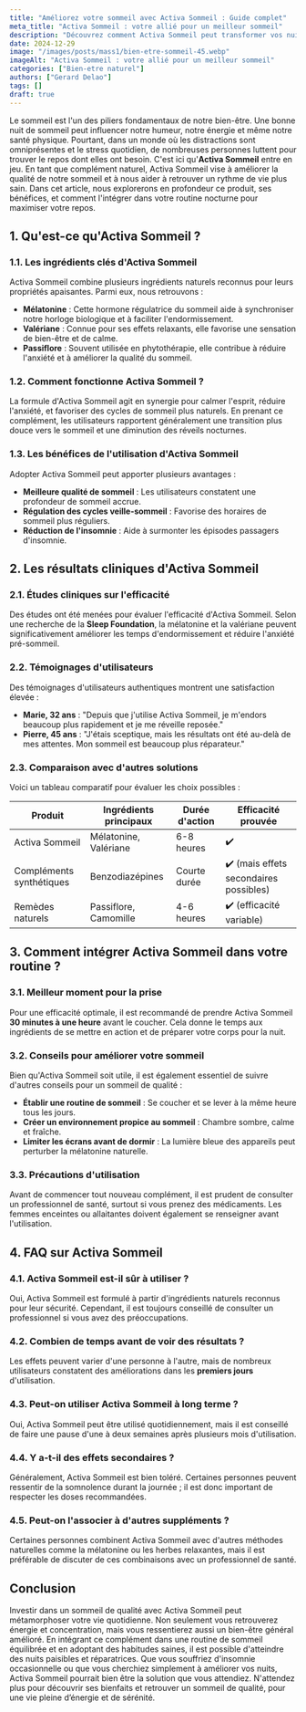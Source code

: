 ```yaml
---
title: "Améliorez votre sommeil avec Activa Sommeil : Guide complet"
meta_title: "Activa Sommeil : votre allié pour un meilleur sommeil"
description: "Découvrez comment Activa Sommeil peut transformer vos nuits. Stratégies, conseils et guides pour un sommeil réparateur."
date: 2024-12-29
image: "/images/posts/mass1/bien-etre-sommeil-45.webp"
imageAlt: "Activa Sommeil : votre allié pour un meilleur sommeil"
categories: ["Bien-etre naturel"]
authors: ["Gerard Delao"]
tags: []
draft: true
---
```


Le sommeil est l'un des piliers fondamentaux de notre bien-être. Une bonne nuit de sommeil peut influencer notre humeur, notre énergie et même notre santé physique. Pourtant, dans un monde où les distractions sont omniprésentes et le stress quotidien, de nombreuses personnes luttent pour trouver le repos dont elles ont besoin. C'est ici qu'**Activa Sommeil** entre en jeu. En tant que complément naturel, Activa Sommeil vise à améliorer la qualité de notre sommeil et à nous aider à retrouver un rythme de vie plus sain. Dans cet article, nous explorerons en profondeur ce produit, ses bénéfices, et comment l'intégrer dans votre routine nocturne pour maximiser votre repos.

## 1. Qu'est-ce qu'Activa Sommeil ?

### 1.1. Les ingrédients clés d'Activa Sommeil
Activa Sommeil combine plusieurs ingrédients naturels reconnus pour leurs propriétés apaisantes. Parmi eux, nous retrouvons :

- **Mélatonine** : Cette hormone régulatrice du sommeil aide à synchroniser notre horloge biologique et à faciliter l'endormissement.
- **Valériane** : Connue pour ses effets relaxants, elle favorise une sensation de bien-être et de calme.
- **Passiflore** : Souvent utilisée en phytothérapie, elle contribue à réduire l'anxiété et à améliorer la qualité du sommeil.
  
### 1.2. Comment fonctionne Activa Sommeil ?
La formule d'Activa Sommeil agit en synergie pour calmer l'esprit, réduire l'anxiété, et favoriser des cycles de sommeil plus naturels. En prenant ce complément, les utilisateurs rapportent généralement une transition plus douce vers le sommeil et une diminution des réveils nocturnes.

### 1.3. Les bénéfices de l'utilisation d'Activa Sommeil
Adopter Activa Sommeil peut apporter plusieurs avantages :

- **Meilleure qualité de sommeil** : Les utilisateurs constatent une profondeur de sommeil accrue.
- **Régulation des cycles veille-sommeil** : Favorise des horaires de sommeil plus réguliers.
- **Réduction de l'insomnie** : Aide à surmonter les épisodes passagers d'insomnie.

## 2. Les résultats cliniques d'Activa Sommeil

### 2.1. Études cliniques sur l'efficacité
Des études ont été menées pour évaluer l'efficacité d'Activa Sommeil. Selon une recherche de la **Sleep Foundation**, la mélatonine et la valériane peuvent significativement améliorer les temps d'endormissement et réduire l'anxiété pré-sommeil.

### 2.2. Témoignages d'utilisateurs
Des témoignages d'utilisateurs authentiques montrent une satisfaction élevée :

- **Marie, 32 ans** : "Depuis que j'utilise Activa Sommeil, je m'endors beaucoup plus rapidement et je me réveille reposée."
- **Pierre, 45 ans** : "J'étais sceptique, mais les résultats ont été au-delà de mes attentes. Mon sommeil est beaucoup plus réparateur."

### 2.3. Comparaison avec d'autres solutions
Voici un tableau comparatif pour évaluer les choix possibles :

| Produit             | Ingrédients principaux | Durée d'action | Efficacité prouvée |
|---------------------|-----------------------|----------------|---------------------|
| Activa Sommeil      | Mélatonine, Valériane | 6-8 heures     | ✔️                  |
| Compléments synthétiques | Benzodiazépines    | Courte durée   | ✔️ (mais effets secondaires possibles) |
| Remèdes naturels    | Passiflore, Camomille | 4-6 heures     | ✔️ (efficacité variable) |

## 3. Comment intégrer Activa Sommeil dans votre routine ?

### 3.1. Meilleur moment pour la prise
Pour une efficacité optimale, il est recommandé de prendre Activa Sommeil **30 minutes à une heure** avant le coucher. Cela donne le temps aux ingrédients de se mettre en action et de préparer votre corps pour la nuit.

### 3.2. Conseils pour améliorer votre sommeil
Bien qu'Activa Sommeil soit utile, il est également essentiel de suivre d'autres conseils pour un sommeil de qualité :

- **Établir une routine de sommeil** : Se coucher et se lever à la même heure tous les jours.
- **Créer un environnement propice au sommeil** : Chambre sombre, calme et fraîche.
- **Limiter les écrans avant de dormir** : La lumière bleue des appareils peut perturber la mélatonine naturelle.

### 3.3. Précautions d'utilisation
Avant de commencer tout nouveau complément, il est prudent de consulter un professionnel de santé, surtout si vous prenez des médicaments. Les femmes enceintes ou allaitantes doivent également se renseigner avant l'utilisation.

## 4. FAQ sur Activa Sommeil

### 4.1. Activa Sommeil est-il sûr à utiliser ?
Oui, Activa Sommeil est formulé à partir d'ingrédients naturels reconnus pour leur sécurité. Cependant, il est toujours conseillé de consulter un professionnel si vous avez des préoccupations.

### 4.2. Combien de temps avant de voir des résultats ?
Les effets peuvent varier d'une personne à l'autre, mais de nombreux utilisateurs constatent des améliorations dans les **premiers jours** d'utilisation.

### 4.3. Peut-on utiliser Activa Sommeil à long terme ?
Oui, Activa Sommeil peut être utilisé quotidiennement, mais il est conseillé de faire une pause d'une à deux semaines après plusieurs mois d'utilisation.

### 4.4. Y a-t-il des effets secondaires ?
Généralement, Activa Sommeil est bien toléré. Certaines personnes peuvent ressentir de la somnolence durant la journée ; il est donc important de respecter les doses recommandées.

### 4.5. Peut-on l'associer à d'autres suppléments ?
Certaines personnes combinent Activa Sommeil avec d'autres méthodes naturelles comme la mélatonine ou les herbes relaxantes, mais il est préférable de discuter de ces combinaisons avec un professionnel de santé.

## Conclusion

Investir dans un sommeil de qualité avec Activa Sommeil peut métamorphoser votre vie quotidienne. Non seulement vous retrouverez énergie et concentration, mais vous ressentierez aussi un bien-être général amélioré. En intégrant ce complément dans une routine de sommeil équilibrée et en adoptant des habitudes saines, il est possible d'atteindre des nuits paisibles et réparatrices. Que vous souffriez d'insomnie occasionnelle ou que vous cherchiez simplement à améliorer vos nuits, Activa Sommeil pourrait bien être la solution que vous attendiez. N'attendez plus pour découvrir ses bienfaits et retrouver un sommeil de qualité, pour une vie pleine d’énergie et de sérénité.

